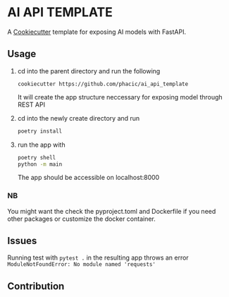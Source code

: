 # AI API TEMPLATE

A [Cookiecutter](https://github.com/audreyr/cookiecutter) template for exposing AI models with FastAPI.

## Usage

1. cd into the parent directory and run the following

    ```base
    cookiecutter https://github.com/phacic/ai_api_template
    ```

    It will create the app structure neccessary for exposing model through REST API

2. cd into the newly create directory and run

    ```bash
    poetry install
    ```

3. run the app with

    ```bash
    poetry shell
    python -m main
    ```

    The app should be accessible on localhost:8000


### NB

You might want the check the pyproject.toml and Dockerfile if you need other packages or customize the docker container.

## Issues

Running test with `pytest .` in the resulting app throws an error `ModuleNotFoundError: No module named 'requests'`

## Contribution
